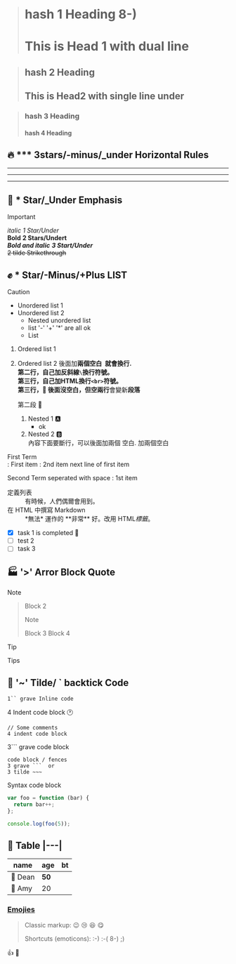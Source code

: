 
> # hash 1 Heading 8-)
> This is Head 1 with dual line
> =============================

> ## hash 2 Heading
> This is Head2 with single line under
> ------------------------------------

> ### hash 3 Heading
> #### hash 4 Heading

 

## 🔥 *** 3stars/-minus/_under Horizontal Rules
---
___
***




## 🚒 * Star/_Under Emphasis

> [!important]
> _italic_ *1 Star/Under*  
> __Bold__ **2 Stars/Undert**  
> ___Bold and italic___ ***3 Start/Under***  
> ~~2 tilde Strikethrough~~  


## ✊ * Star/-Minus/+Plus LIST
> [!caution]
> - Unordered list 1
> - Unordered list 2
>   - Nested unordered list
>   + list '-' '+' '*' are all ok
>   * List 


1. Ordered list 1
1. Ordered list 2 後面加**兩個空白` `**就會換行.   
   第二行，自己加**反斜線`\`**換行符號。\
   第三行，自己加**HTML換行`<br>`**符號。<br>
   第三行，:basketball: 後面沒空白，但**空兩行**會變新**段落**
   
   第二段 :tennis: 
   1. Nested 1 :a:
      - ok
   1. Nested 2 :b:  
      內容下面要斷行，可以後面加兩個 空白.
      加兩個空白


First Term  
: First item
: 2nd item
  next line of first item

Second Term seperated with space
: 1st item

<dl>
  <dt>定義列表</dt>
  <dd>有時候，人們偶爾會用到。</dd>

  <dt>在 HTML 中撰寫 Markdown</dt>
  <dd>*無法* 運作的 **非常** 好。改用 HTML<em>標籤</em>。</dd>
</dl>


- [x] task 1 is completed :date:
- [ ] test 2
- [ ] task 3 

## 🏭 '>' Arror Block Quote


> [!NOTE]
> > Block 2
> > > [!NOTE]
> > > Block 3
> > > Block 4

> [!TIP]
> Tips


## :cactus: '~' Tilde/ ` backtick Code

`1`` grave Inline code`

4 Indent code block :clock1:

    // Some comments
    4 indent code block

3``` grave code block

```
code block / fences
3 grave ```  or
3 tilde ~~~   
```

Syntax code block

~~~ js
var foo = function (bar) {
  return bar++;
};

console.log(foo(5));
~~~


## :1234: Table |---|
name | age | bt
--  | -- | -- 
:cactus: Dean | __50__ 
:tada: Amy  | 20 


### [Emojies](https://github.com/markdown-it/markdown-it-emoji)

> Classic markup: :wink: :cry: :laughing: :yum:
>
> Shortcuts (emoticons): :-) :-( 8-) ;)

👍
:100:












